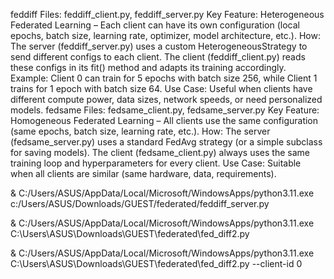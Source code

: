 feddiff
Files: feddiff_client.py, feddiff_server.py
Key Feature:
Heterogeneous Federated Learning – Each client can have its own configuration (local epochs, batch size, learning rate, optimizer, model architecture, etc.).
How:
The server (feddiff_server.py) uses a custom HeterogeneousStrategy to send different configs to each client.
The client (feddiff_client.py) reads these configs in its fit() method and adapts its training accordingly.
Example: Client 0 can train for 5 epochs with batch size 256, while Client 1 trains for 1 epoch with batch size 64.
Use Case:
Useful when clients have different compute power, data sizes, network speeds, or need personalized models.
fedsame
Files: fedsame_client.py, fedsame_server.py
Key Feature:
Homogeneous Federated Learning – All clients use the same configuration (same epochs, batch size, learning rate, etc.).
How:
The server (fedsame_server.py) uses a standard FedAvg strategy (or a simple subclass for saving models).
The client (fedsame_client.py) always uses the same training loop and hyperparameters for every client.
Use Case:
Suitable when all clients are similar (same hardware, data, requirements).





 & C:/Users/ASUS/AppData/Local/Microsoft/WindowsApps/python3.11.exe c:/Users/ASUS/Downloads/GUEST/federated/feddiff_server.py
 

& C:/Users/ASUS/AppData/Local/Microsoft/WindowsApps/python3.11.exe C:\Users\ASUS\Downloads\GUEST\federated\fed_diff2.py 


& C:/Users/ASUS/AppData/Local/Microsoft/WindowsApps/python3.11.exe C:\Users\ASUS\Downloads\GUEST\federated\fed_diff2.py --client-id 0 